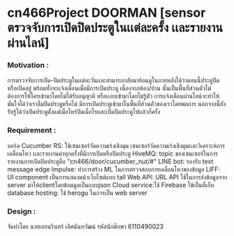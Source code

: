# cn466Project DOORMAN [sensor ตรวจจับการเปิดปิดประตูในเเต่ละครั้ง เเละรายงานผ่านไลน์]
### Motivation : 
การตรวจจับการเปิด-ปิดประตูในเเต่ละวันเเละสามารถกลับมาย้อนดูในภายหลังได้ว่าตอนนี้ประตูปิดหรือเปิดอยู่ พร้อมทั้งจะเเจ้งเตือนเมื่อมีการเปิดประตู เนื่องจากห้อง/บ้าน นั้นเป็นพื้นที่ส่วนตัวไม่ต้องการให้ใครเข้ามาโดยไม่ได้รับอนุญาติ หรือเเอบเข้ามาโดยไม่รู้ตัว การเเจ้งเตือนผ่านไลน์จะทำให้มั่นใจได้ว่าเราลืมปิดประตูหรือไม่ มีการเปิดประตูเข้ามาในพื้นที่ส่วนตัวของเราโดยพลการ นอกจากนี้ยังรับรู้ได้ว่าเปิดประตูตั้งเเต่เมื่อไหร่ปิดเมื่อไรเเละเปิดปิดประตูไปเเล้วกี่ครั้ง 
### Requirement :
บอร์ด Cucumber RS: ใช้เซนเซอร์วัดความเร่งเชิงมุม เซนเซอร์วัดความเร่งเชิงมุมเเละวิเคราะห์การเคลื่อนไหว เเละรายงานค่าทุกครั้งที่มีการเปิดหรือปิดประตู
HiveMQ: topic ของเซนเซอร์ในการรายงานการเปิดปิดประตูคือ "cn466/door/cucumber_nut/#"
LINE bot: รองรับ text message
edge Impulse: ทำการสร้าง ML ในการตรวจสอบการเคลื่อนไหวของข้อมูล
LIFF: UI component เป็นการแสดงหน้าเว็บไซต์แบบ tall
Web API: URL API ใช้ในการส่งข้อมูลจาก server มาให้clientโดยข้อมมูลเป็นเเบบjson
Cloud service:ใช้ Firebase ใข้เป็นที่เก็บ database
hosting: ใช้ herogu ในการเป็น web server
### Design :
จัดทำโดย นายเอกนรินทร์ เลิศนันทวัฒน์ รหัสนักศึกษา 6110490023 

